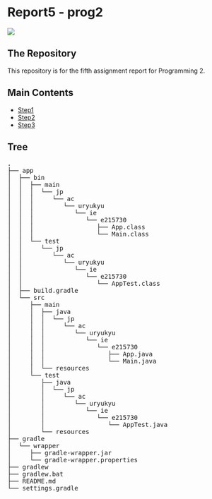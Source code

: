# Report5 - prog2
<img src="https://img.shields.io/github/languages/code-size/kei-academic/prog2-report5">

## The Repository

This repository is for the fifth assignment report for Programming 2.

## Main Contents

- [Step1](https://github.com/kei-academic/prog2-report5/commit/e94b958ec360bd116b784f6dae5470be44423f57#diff-9dc505ff65e3205fb6243af2c1ca60869739a9a4ec0f23313e89d90c955e6206)
- [Step2](https://github.com/kei-academic/prog2-report5/commit/75893fca87b1df78885642de7bbfa8dea3cb03e0#diff-9dc505ff65e3205fb6243af2c1ca60869739a9a4ec0f23313e89d90c955e6206)
- [Step3](https://github.com/kei-academic/prog2-report5/commit/2e90d6301f73b482049137c41120136fde41eaa2?diff=split)

## Tree

<pre>
.
├── app
│  ├── bin
│  │  ├── main
│  │  │  └── jp
│  │  │     └── ac
│  │  │        └── uryukyu
│  │  │           └── ie
│  │  │              └── e215730
│  │  │                 ├── App.class
│  │  │                 └── Main.class
│  │  └── test
│  │     └── jp
│  │        └── ac
│  │           └── uryukyu
│  │              └── ie
│  │                 └── e215730
│  │                    └── AppTest.class
│  ├── build.gradle
│  └── src
│     ├── main
│     │  ├── java
│     │  │  └── jp
│     │  │     └── ac
│     │  │        └── uryukyu
│     │  │           └── ie
│     │  │              └── e215730
│     │  │                 ├── App.java
│     │  │                 └── Main.java
│     │  └── resources
│     └── test
│        ├── java
│        │  └── jp
│        │     └── ac
│        │        └── uryukyu
│        │           └── ie
│        │              └── e215730
│        │                 └── AppTest.java
│        └── resources
├── gradle
│  └── wrapper
│     ├── gradle-wrapper.jar
│     └── gradle-wrapper.properties
├── gradlew
├── gradlew.bat
├── README.md
└── settings.gradle
</pre>